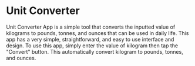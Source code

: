 # Unit Converter
Unit Converter App is a simple tool that converts the inputted value of kilograms to pounds, tonnes, and ounces that can be used in daily life.
This app has a very simple, straightforward, and easy to use interface and design.
To use this app, simply enter the value of kilogram then tap the "Convert" button.
This automatically convert kilogram to pounds, tonnes, and ounces.
